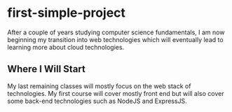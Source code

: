 # first-simple-project
After a couple of years studying computer science fundamentals, I am now beginning my transition
into web technologies which will eventually lead to learning more about cloud technologies.

## Where I Will Start
My last remaining classes will mostly focus on the web stack of technologies. My first course
will cover mostly front end but will also cover some back-end technologies such as NodeJS and
ExpressJS.



